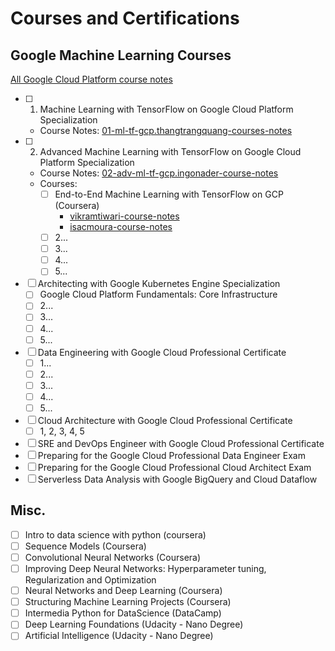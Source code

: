# Courses and Certifications

## Google Machine Learning Courses
[All Google Cloud Platform course notes](https://github.com/GoogleCloudPlatform/training-data-analyst/tree/master/courses/machine_learning/deepdive)
- [ ] 01. Machine Learning with TensorFlow on Google Cloud Platform Specialization
  - Course Notes: [01-ml-tf-gcp.thangtrangquang-courses-notes](https://github.com/thangtranquang/machine-learning-tensorflow-gcp)
- [ ] 02. Advanced Machine Learning with TensorFlow on Google Cloud Platform Specialization
  - Course Notes: [02-adv-ml-tf-gcp.ingonader-course-notes](https://github.com/ingonader/gcp-ml-02-advanced-ml-with-tf-on-gcp)
  - Courses:
    - [ ] End-to-End Machine Learning with TensorFlow on GCP (Coursera)
      - [vikramtiwari-course-notes](https://github.com/VikramTiwari/end-to-end-machine-learning-with-google-cloud)
      - [isacmoura-course-notes](]https://github.com/isacmoura/machine-learning-tf-google-cloud)
    - [ ] 2...
    - [ ] 3...
    - [ ] 4...
    - [ ] 5...
- [ ] Architecting with Google Kubernetes Engine Specialization
  - [ ] Google Cloud Platform Fundamentals: Core Infrastructure
  - [ ] 2...
  - [ ] 3...
  - [ ] 4...
  - [ ] 5...
- [ ] Data Engineering with Google Cloud Professional Certificate
  - [ ] 1...
  - [ ] 2...
  - [ ] 3...
  - [ ] 4...
  - [ ] 5...
- [ ] Cloud Architecture with Google Cloud Professional Certificate
  - [ ] 1, 2, 3, 4, 5
- [ ] SRE and DevOps Engineer with Google Cloud Professional Certificate
- [ ] Preparing for the Google Cloud Professional Data Engineer Exam
- [ ] Preparing for the Google Cloud Professional Cloud Architect Exam
- [ ] Serverless Data Analysis with Google BigQuery and Cloud Dataflow

## Misc.
- [ ] Intro to data science with python (coursera)
- [ ] Sequence Models (Coursera)
- [ ] Convolutional Neural Networks (Coursera)
- [ ] Improving Deep Neural Networks: Hyperparameter tuning, Regularization and Optimization
- [ ] Neural Networks and Deep Learning (Coursera)
- [ ] Structuring Machine Learning Projects (Coursera)
- [ ] Intermedia Python for DataScience (DataCamp)
- [ ] Deep Learning Foundations (Udacity - Nano Degree)
- [ ] Artificial Intelligence (Udacity - Nano Degree)
